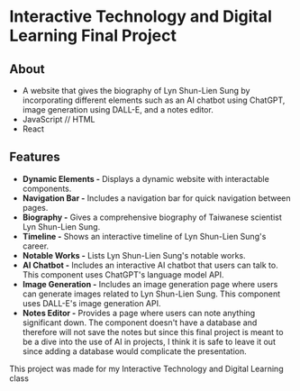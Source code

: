 # Interactive Technology and Digital Learning Final Project

## About

- A website that gives the biography of Lyn Shun-Lien Sung by incorporating different elements such as an AI chatbot using ChatGPT, image generation using DALL-E, and a notes editor.
- JavaScript // HTML
- React

## Features

- **Dynamic Elements -** Displays a dynamic website with interactable components.
- **Navigation Bar -** Includes a navigation bar for quick navigation between pages.
- **Biography -** Gives a comprehensive biography of Taiwanese scientist Lyn Shun-Lien Sung.
- **Timeline -** Shows an interactive timeline of Lyn Shun-Lien Sung's career.
- **Notable Works -** Lists Lyn Shun-Lien Sung's notable works.
- **AI Chatbot -** Includes an interactive AI chatbot that users can talk to. This component uses ChatGPT's language model API.
- **Image Generation -** Includes an image generation page where users can generate images related to Lyn Shun-Lien Sung. This component uses DALL-E's image generation API.
- **Notes Editor -** Provides a page where users can note anything significant down. The component doesn't have a database and therefore will not save the notes but since this final project is meant to be a dive into the use of AI in projects, I think it is safe to leave it out since adding a database would complicate the presentation.

This project was made for my Interactive Technology and Digital Learning class
